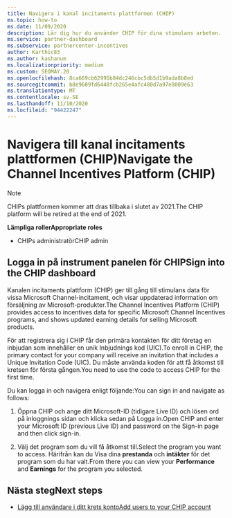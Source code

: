 ```yaml
---
title: Navigera i kanal incitaments plattformen (CHIP)
ms.topic: how-to
ms.date: 11/09/2020
description: Lär dig hur du använder CHIP för dina stimulans arbeten.
ms.service: partner-dashboard
ms.subservice: partnercenter-incentives
author: Karthic83
ms.author: kashanum
ms.localizationpriority: medium
ms.custom: SEOMAY.20
ms.openlocfilehash: 8ca669cb62995b84dc246cbc5db5d1b9ada8b8ed
ms.sourcegitcommit: b8e9609fd6448fcb265e4afc480d7a97e8009e63
ms.translationtype: MT
ms.contentlocale: sv-SE
ms.lasthandoff: 11/10/2020
ms.locfileid: "94422247"
---
```

# <a name="navigate-the-channel-incentives-platform-chip"></a><span data-ttu-id="9eb5c-103">Navigera till kanal incitaments plattformen (CHIP)</span><span class="sxs-lookup"><span data-stu-id="9eb5c-103">Navigate the Channel Incentives Platform (CHIP)</span></span>

>[!NOTE]
><span data-ttu-id="9eb5c-104">CHIPs plattformen kommer att dras tillbaka i slutet av 2021.</span><span class="sxs-lookup"><span data-stu-id="9eb5c-104">The CHIP platform will be retired at the end of 2021.</span></span>

<span data-ttu-id="9eb5c-105">**Lämpliga roller**</span><span class="sxs-lookup"><span data-stu-id="9eb5c-105">**Appropriate roles**</span></span>

- <span data-ttu-id="9eb5c-106">CHIPs administratör</span><span class="sxs-lookup"><span data-stu-id="9eb5c-106">CHIP admin</span></span>

## <a name="sign-into-the-chip-dashboard"></a><span data-ttu-id="9eb5c-107">Logga in på instrument panelen för CHIP</span><span class="sxs-lookup"><span data-stu-id="9eb5c-107">Sign into the CHIP dashboard</span></span>

<span data-ttu-id="9eb5c-108">Kanalen incitaments plattform (CHIP) ger till gång till stimulans data för vissa Microsoft Channel-incitament, och visar uppdaterad information om försäljning av Microsoft-produkter.</span><span class="sxs-lookup"><span data-stu-id="9eb5c-108">The Channel Incentives Platform (CHIP) provides access to incentives data for specific Microsoft Channel Incentives programs, and shows updated earning details for selling Microsoft products.</span></span>

<span data-ttu-id="9eb5c-109">För att registrera sig i CHIP får den primära kontakten för ditt företag en inbjudan som innehåller en unik Inbjudnings kod (UIC).</span><span class="sxs-lookup"><span data-stu-id="9eb5c-109">To enroll in CHIP, the primary contact for your company will receive an invitation that includes a Unique Invitation Code (UIC).</span></span> <span data-ttu-id="9eb5c-110">Du måste använda koden för att få åtkomst till kretsen för första gången.</span><span class="sxs-lookup"><span data-stu-id="9eb5c-110">You need to use the code to access CHIP for the first time.</span></span>


<span data-ttu-id="9eb5c-111">Du kan logga in och navigera enligt följande:</span><span class="sxs-lookup"><span data-stu-id="9eb5c-111">You can sign in and navigate as follows:</span></span>

1. <span data-ttu-id="9eb5c-112">Öppna CHIP och ange ditt Microsoft-ID (tidigare Live ID) och lösen ord på inloggnings sidan och klicka sedan på Logga in.</span><span class="sxs-lookup"><span data-stu-id="9eb5c-112">Open CHIP and enter your Microsoft ID (previous Live ID) and password on the Sign-in page and then click sign-in.</span></span>
 
1. <span data-ttu-id="9eb5c-113">Välj det program som du vill få åtkomst till.</span><span class="sxs-lookup"><span data-stu-id="9eb5c-113">Select the program you want to access.</span></span>
<span data-ttu-id="9eb5c-114">Härifrån kan du Visa dina **prestanda** och **intäkter** för det program som du har valt.</span><span class="sxs-lookup"><span data-stu-id="9eb5c-114">From there you can view your **Performance** and **Earnings** for the program you selected.</span></span> 

## <a name="next-steps"></a><span data-ttu-id="9eb5c-115">Nästa steg</span><span class="sxs-lookup"><span data-stu-id="9eb5c-115">Next steps</span></span>

- [<span data-ttu-id="9eb5c-116">Lägg till användare i ditt krets konto</span><span class="sxs-lookup"><span data-stu-id="9eb5c-116">Add users to your CHIP account</span></span>](chip-users.md)